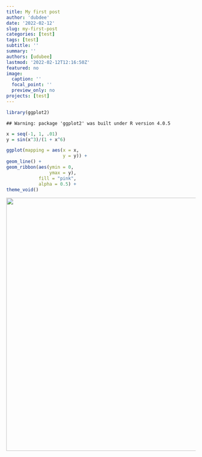 ```yaml
---
title: My first post
author: 'dubdee'
date: '2022-02-12'
slug: my-first-post
categories: [test]
tags: [test]
subtitle: ''
summary: ''
authors: [udubee]
lastmod: '2022-02-12T12:16:50Z'
featured: no
image:
  caption: ''
  focal_point: ''
  preview_only: no
projects: [test]
---
```



```r
library(ggplot2)
```

```
## Warning: package 'ggplot2' was built under R version 4.0.5
```

```r
x = seq(-1, 1, .01)
y = sin(x^3)/(1 + x^6)

ggplot(mapping = aes(x = x, 
                     y = y)) +
geom_line() +
geom_ribbon(aes(ymin = 0, 
                ymax = y), 
            fill = "pink", 
            alpha = 0.5) +
theme_void() 
```

<img src="{{< blogdown/postref >}}index_files/figure-html/unnamed-chunk-1-1.png" width="672" />

